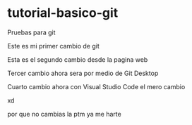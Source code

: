 # tutorial-basico-git
Pruebas para git

Este es mi primer cambio de git

Esta es el segundo cambio desde la pagina web 

Tercer cambio ahora sera por medio de Git Desktop

Cuarto cambio ahora con Visual Studio Code
el mero cambio

xd

por que no cambias la ptm
ya me harte 
